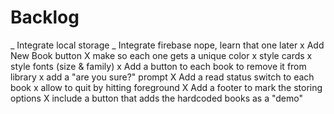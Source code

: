 # Backlog

_ Integrate local storage
_ Integrate firebase nope, learn that one later
x Add New Book button
X make so each one gets a unique color
x style cards
x style fonts (size & family)
x Add a button to each book to remove it from library
x add a "are you sure?" prompt
X Add a read status switch to each book
x allow to quit by hitting foreground
X Add a footer to mark the storing options
X include a button that adds the hardcoded books as a "demo"
